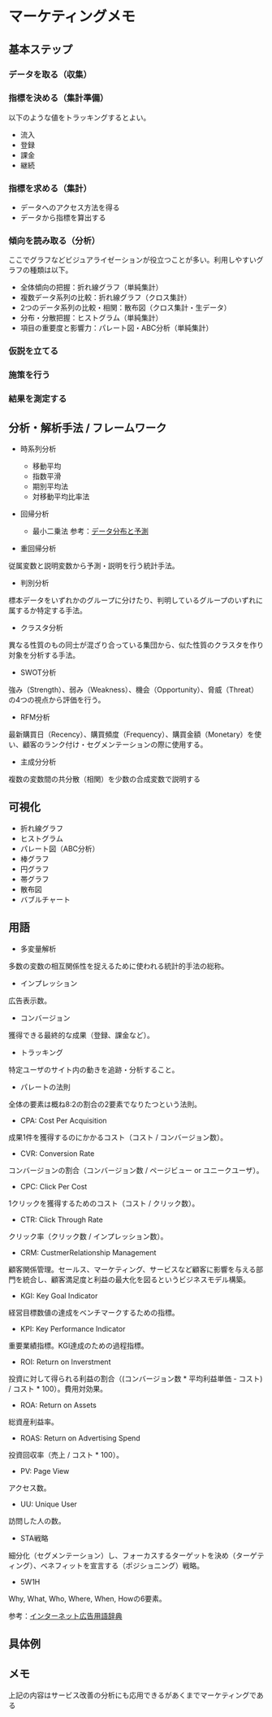 # マーケティングメモ

## 基本ステップ

### データを取る（収集）

### 指標を決める（集計準備）

以下のような値をトラッキングするとよい。
  - 流入
  - 登録
  - 課金
  - 継続

### 指標を求める（集計）

  - データへのアクセス方法を得る
  - データから指標を算出する

### 傾向を読み取る（分析）

ここでグラフなどビジュアライゼーションが役立つことが多い。利用しやすいグラフの種類は以下。
  - 全体傾向の把握：折れ線グラフ（単純集計）
  - 複数データ系列の比較：折れ線グラフ（クロス集計）
  - 2つのデータ系列の比較・相関：散布図（クロス集計・生データ）
  - 分布・分散把握：ヒストグラム（単純集計）
  - 項目の重要度と影響力：パレート図・ABC分析（単純集計）

### 仮説を立てる

### 施策を行う

### 結果を測定する

## 分析・解析手法 / フレームワーク

- 時系列分析
  - 移動平均
  - 指数平滑
  - 期別平均法
  - 対移動平均比率法

- 回帰分析
  - 最小二乗法
参考：[データ分布と予測](http://www.bunkyo.ac.jp/~hotta/lab/courses/2006/2006dist/06dist_6.pdf)

- 重回帰分析

従属変数と説明変数から予測・説明を行う統計手法。

- 判別分析

標本データをいずれかのグループに分けたり、判明しているグループのいずれに属するか特定する手法。

- クラスタ分析

異なる性質のもの同士が混ざり合っている集団から、似た性質のクラスタを作り対象を分析する手法。

- SWOT分析

強み（Strength）、弱み（Weakness）、機会（Opportunity）、脅威（Threat）の4つの視点から評価を行う。

- RFM分析

最新購買日（Recency）、購買頻度（Frequency）、購買金額（Monetary）を使い、顧客のランク付け・セグメンテーションの際に使用する。

- 主成分分析

複数の変数間の共分散（相関）を少数の合成変数で説明する

## 可視化
- 折れ線グラフ
- ヒストグラム
- パレート図（ABC分析）
- 棒グラフ
- 円グラフ
- 帯グラフ
- 散布図
- バブルチャート

## 用語

- 多変量解析

多数の変数の相互関係性を捉えるために使われる統計的手法の総称。

- インプレッション

広告表示数。

- コンバージョン

獲得できる最終的な成果（登録、課金など）。

- トラッキング

特定ユーザのサイト内の動きを追跡・分析すること。

- パレートの法則

全体の要素は概ね8:2の割合の2要素でなりたつという法則。

- CPA: Cost Per Acquisition

成果1件を獲得するのにかかるコスト（コスト / コンバージョン数）。

- CVR: Conversion Rate

コンバージョンの割合（コンバージョン数 / ページビュー or ユニークユーザ）。

- CPC: Click Per Cost

1クリックを獲得するためのコスト（コスト / クリック数）。

- CTR: Click Through Rate

クリック率（クリック数 / インプレッション数）。

- CRM: CustmerRelationship Management

顧客関係管理。セールス、マーケティング、サービスなど顧客に影響を与える部門を統合し、顧客満足度と利益の最大化を図るというビジネスモデル構築。

- KGI: Key Goal Indicator

経営目標数値の達成をベンチマークするための指標。

- KPI: Key Performance Indicator

重要業績指標。KGI達成のための過程指標。

- ROI: Return on Inverstment

投資に対して得られる利益の割合（(コンバージョン数 * 平均利益単価 - コスト) / コスト * 100）。費用対効果。

- ROA: Return on Assets

総資産利益率。

- ROAS: Return on Advertising Spend

投資回収率（売上 / コスト * 100）。

- PV: Page View

アクセス数。

- UU: Unique User

訪問した人の数。

- STA戦略

細分化（セグメンテーション）し、フォーカスするターゲットを決め（ターゲティング）、ベネフィットを宣言する（ポジショニング）戦略。

- 5W1H

Why, What, Who, Where, When, Howの6要素。


参考：[インターネット広告用語辞典](http://www.okuramkt.com/dic/index.html)

## 具体例

## メモ
上記の内容はサービス改善の分析にも応用できるがあくまでマーケティングである
